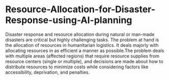 # Resource-Allocation-for-Disaster-Response-using-AI-planning

Disaster response and resource allocation during natural or man-made disasters are critical but highly challenging tasks.
The problem at hand is the allocation of resources in humanitarian logistics. It deals majorly with allocating resources 
in as efficient a manner as possible.The problem deals with multiple areas (affected regions) that require resource supplies
from resource centers (single or multiple), and decisions are made about how to distribute resources to minimize costs 
while considering factors like accessibility, deprivation, and penalties.
